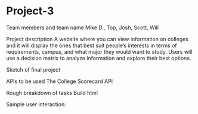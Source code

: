 # Project-3

Team members and team name
Mike D., Top, Josh, Scott, Will

Project description
A website where you can view information on colleges and it will display the ones that best suit people’s interests in terms of requirements, campus, and what major they would want to study. Users will use a decision matrix to analyze information and explore their best options.

Sketch of final project

APIs to be used
The College Scorecard API

Rough breakdown of tasks
Build html





Sample user interaction:
